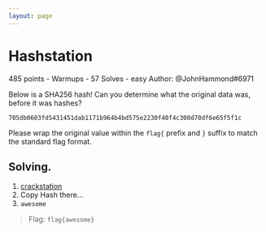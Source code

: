 ```yaml
---
layout: page
---
```


# Hashstation
485 points - Warmups - 57 Solves - easy
Author: @JohnHammond#6971

Below is a SHA256 hash! Can you determine what the original data was, before it was hashes?

`705db0603fd5431451dab1171b964b4bd575e2230f40f4c300d70df6e65f5f1c`

Please wrap the original value within the `flag{` prefix and `}` suffix to match the standard flag format.

## Solving.

1. [crackstation](https://crackstation.net/)
2. Copy Hash there...
3. `awesome`

> Flag: `flag{awesome}`